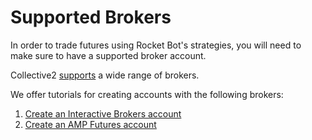 # Supported Brokers
In order to trade futures using Rocket Bot's strategies, you will need to make sure to have a supported broker account.

Collective2 [supports](https://trade.collective2.com/supported-brokers/) a wide range of brokers. 

We offer tutorials for creating accounts with the following brokers:

1. [Create an Interactive Brokers account](/brokers/ibkr_setup)
2. [Create an AMP Futures account](/brokers/amp_setup)

